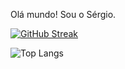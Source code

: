 Olá mundo! Sou o Sérgio.

[![GitHub Streak](https://streak-stats.demolab.com/?user=sergio-ads&theme=bear&background=000&border=30A3DC&dates=FFF)](https://git.io/streak-stats)


![Top Langs](https://github-readme-stats-git-masterrstaa-rickstaa.vercel.app/api/top-langs/?username=sergio-ads&bg_color=000&border_color=30A3DC&title_color=E94D5F&text_color=FFF)
